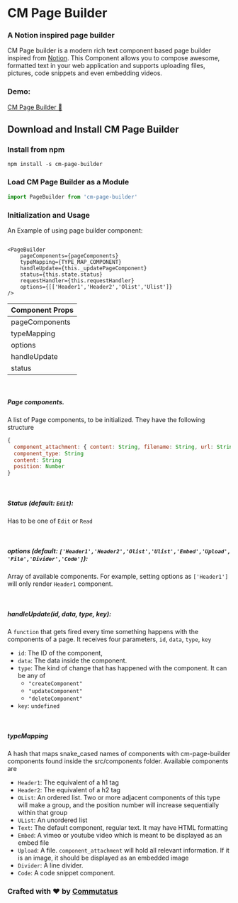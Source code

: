 # CM Page Builder
### A Notion inspired page builder
CM Page builder is a modern rich text component based page builder inspired from [Notion](https://www.notion.so/). This Component allows you to compose awesome, formatted text in your web application and supports uploading files, pictures, code snippets and even embedding videos.

### Demo:
[CM Page Builder 📝](http://cm-page-builder.herokuapp.com/)


## Download and Install CM Page Builder

### Install from npm

```
npm install -s cm-page-builder
```

### Load CM Page Builder as a Module

```javascript
import PageBuilder from 'cm-page-builder'
```

### Initialization and Usage

An Example of using page builder component:

```JSX

<PageBuilder
	pageComponents={pageComponents}
	typeMapping={TYPE_MAP_COMPONENT}
	handleUpdate={this._updatePageComponent}
	status={this.state.status}
	requestHandler={this.requestHandler}
	options={[['Header1','Header2','Olist','Ulist']}
/>
```

Component Props  	|
--------------------|
pageComponents 		|
typeMapping  		|
options  			|
handleUpdate  		|
status  			|

<br/>

##### Page components.
A list of Page components, to be initialized. They have the following structure

```javascript
{
  component_attachment: { content: String, filename: String, url: String}
  component_type: String
  content: String
  position: Number
}
```
<br/>

##### Status (default: `Edit`):
Has to be one of `Edit` or `Read`

<br/>

##### options (default: `['Header1','Header2','Olist','Ulist','Embed','Upload', 'File','Divider','Code']`):
Array of available components. For example, setting options as `['Header1']` will only render `Header1` component.

<br/>

##### handleUpdate(id, data, type, key):
A `function` that gets fired every time something happens with the components of a page. It receives four parameters, `id`, `data`, `type`, `key`
- `id`: The ID of the component,
- `data`: The data inside the component.
- `type`: The kind of change that has happened with the component. It can be any of
  - `"createComponent"`
  - `"updateComponent"`
  - `"deleteComponent"`
- `key`: `undefined`

<br/>

##### typeMapping
A hash that maps snake_cased names of components with cm-page-builder components
found inside the src/components folder. Available components are
- `Header1`: The equivalent of a h1 tag
- `Header2`: The equivalent of a h2 tag
- `OList`: An ordered list. Two or more adjacent components of this type will make a group, and the position number will increase sequentially within that group
- `UList`: An unordered list
- `Text`: The default component, regular text. It may have HTML formatting
- `Embed`: A vimeo or youtube video which is meant to be displayed as an embed file
- `Upload`: A file. `component_attachment` will hold all relevant information. If it is an image, it should be displayed as an embedded image
- `Divider`: A line divider.
- `Code`: A code snippet component.

### Crafted with ❤️ by [Commutatus](https://www.commutatus.com)
